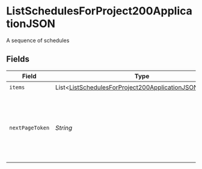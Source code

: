 # ListSchedulesForProject200ApplicationJSON

A sequence of schedules


## Fields

| Field                                                                                                                                   | Type                                                                                                                                    | Required                                                                                                                                | Description                                                                                                                             |
| --------------------------------------------------------------------------------------------------------------------------------------- | --------------------------------------------------------------------------------------------------------------------------------------- | --------------------------------------------------------------------------------------------------------------------------------------- | --------------------------------------------------------------------------------------------------------------------------------------- |
| `items`                                                                                                                                 | List<[ListSchedulesForProject200ApplicationJSONSchedule](../../models/operations/ListSchedulesForProject200ApplicationJSONSchedule.md)> | :heavy_check_mark:                                                                                                                      | N/A                                                                                                                                     |
| `nextPageToken`                                                                                                                         | *String*                                                                                                                                | :heavy_check_mark:                                                                                                                      | A token to pass as a `page-token` query parameter to return the next page of results.                                                   |